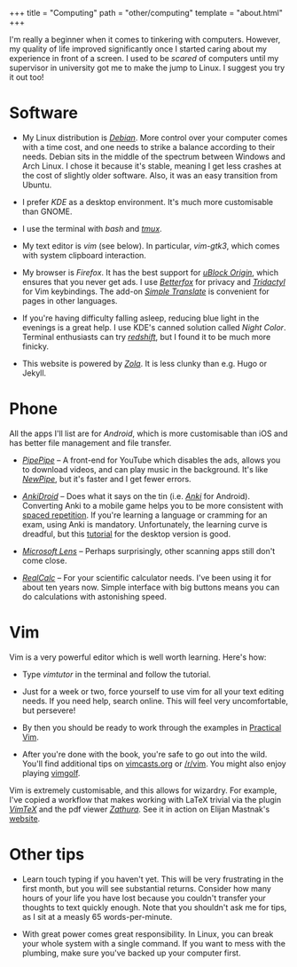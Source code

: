 +++
title = "Computing"
path = "other/computing"
template = "about.html"
+++

I'm really a beginner when it comes to tinkering with computers. However, my quality of life improved significantly once I started caring about my experience in front of a screen. I used to be *scared* of computers until my supervisor in university got me to make the jump to Linux. I suggest you try it out too!

# Software

* My Linux distribution is [*Debian*](https://www.debian.org/). More control over your computer comes with a time cost, and one needs to strike a balance according to their needs. Debian sits in the middle of the spectrum between Windows and Arch Linux. I chose it because it's stable, meaning I get less crashes at the cost of slightly older software. Also, it was an easy transition from Ubuntu.

* I prefer *KDE* as a desktop environment. It's much more customisable than GNOME.

* I use the terminal with *bash* and [*tmux*](https://tmux.github.io). 

* My text editor is *vim* (see below). In particular, *vim-gtk3*, which comes with system clipboard interaction.

* My browser is *Firefox*. It has the best support for [*uBlock Origin*](https://addons.mozilla.org/en-US/firefox/addon/ublock-origin/), which ensures that you never get ads. I use [*Betterfox*](https://github.com/yokoffing/Betterfox) for privacy and [*Tridactyl*](https://github.com/tridactyl/tridactyl) for Vim keybindings. The add-on [*Simple Translate*](https://addons.mozilla.org/en-US/firefox/addon/simple-translate/) is convenient for pages in other languages.

* If you're having difficulty falling asleep, reducing blue light in the evenings is a great help. I use KDE's canned solution called *Night Color*. Terminal enthusiasts can try [*redshift*](https://en.wikipedia.org/wiki/Redshift_(software)), but I found it to be much more finicky.

* This website is powered by [*Zola*](https://www.getzola.org/). It is less clunky than e.g. Hugo or Jekyll. 

# Phone

All the apps I'll list are for *Android*, which is more customisable than iOS and has better file management and file transfer.

* [*PipePipe*](https://pipepipe.dev/) – A front-end for YouTube which disables the ads, allows you to download videos, and can play music in the background. It's like [*NewPipe*](https://newpipe.net/), but it's faster and I get fewer errors.

* [*AnkiDroid*](https://docs.ankidroid.org/) – Does what it says on the tin (i.e. [*Anki*](https://apps.ankiweb.net/) for Android). Converting Anki to a mobile game helps you to be more consistent with [spaced repetition](https://ncase.me/remember/). If you're learning a language or cramming for an exam, using Anki is mandatory. Unfortunately, the learning curve is dreadful, but this [tutorial](https://www.youtube.com/watch?v=WmPx333n5UQ) for the desktop version is good.

* [*Microsoft Lens*](https://play.google.com/store/apps/details?id=com.microsoft.office.officelens) – Perhaps surprisingly, other scanning apps still don't come close.

* [*RealCalc*](https://play.google.com/store/apps/details?id=uk.co.nickfines.RealCalc&hl=en_US) – For your scientific calculator needs. I've been using it for about ten years now. Simple interface with big buttons means you can do calculations with astonishing speed.

# Vim

Vim is a very powerful editor which is well worth learning. Here's how:

* Type *vimtutor* in the terminal and follow the tutorial.

* Just for a week or two, force yourself to use vim for all your text editing needs. If you need help, search online. This will feel very uncomfortable, but persevere!

* By then you should be ready to work through the examples in [Practical Vim](https://pragprog.com/titles/dnvim2/practical-vim-second-edition/).

* After you're done with the book, you're safe to go out into the wild. You'll find additional tips on [vimcasts.org](https://vimcasts.org) or [/r/vim](https://old.reddit.com/r/vim/). You might also enjoy playing [vimgolf](https://www.vimgolf.com/).

Vim is extremely customisable, and this allows for wizardry. For example, I've copied a workflow that makes working with LaTeX trivial via the plugin [*VimTeX*](https://github.com/lervag/vimtex) and the pdf viewer [*Zathura*](https://pwmt.org/projects/zathura/). See it in action on Elijan Mastnak's [website](https://ejmastnak.com/tutorials/vim-latex/intro/).


# Other tips

* Learn touch typing if you haven't yet. This will be very frustrating in the first month, but you will see substantial returns. Consider how many hours of your life you have lost because you couldn't transfer your thoughts to text quickly enough. Note that you shouldn't ask me for tips, as I sit at a measly 65 words-per-minute.

* With great power comes great responsibility. In Linux, you can break your whole system with a single command. If you want to mess with the plumbing, make sure you've backed up your computer first.
